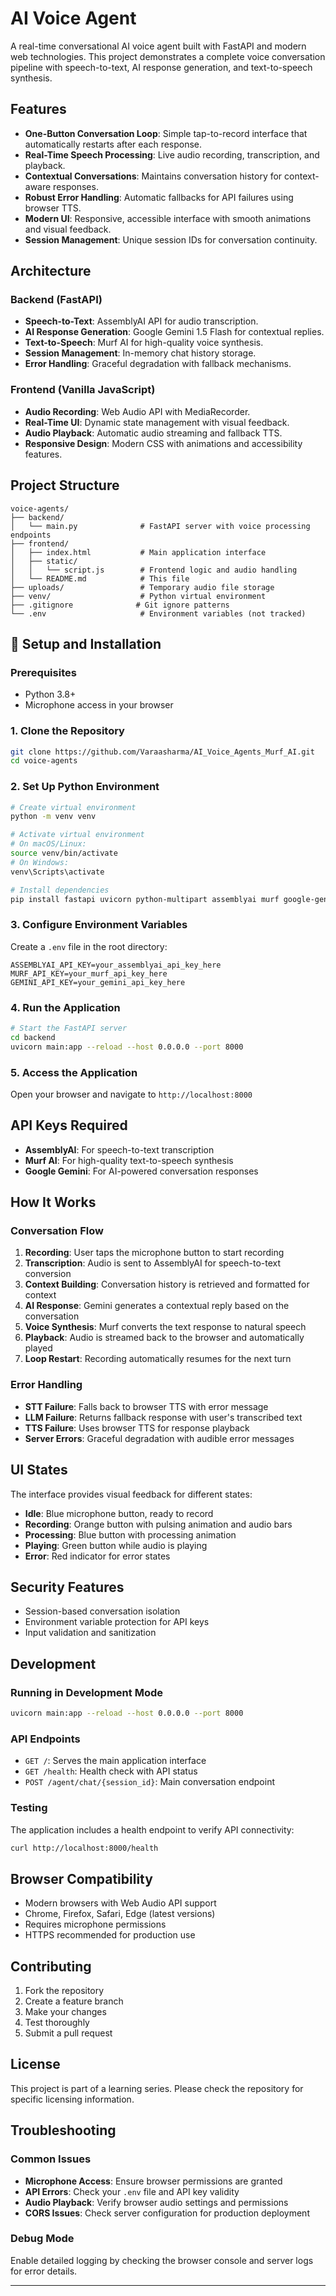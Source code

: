 # AI Voice Agent

A real-time conversational AI voice agent built with FastAPI and modern web technologies. This project demonstrates a complete voice conversation pipeline with speech-to-text, AI response generation, and text-to-speech synthesis.

## Features

- **One-Button Conversation Loop**: Simple tap-to-record interface that automatically restarts after each response.
- **Real-Time Speech Processing**: Live audio recording, transcription, and playback.
- **Contextual Conversations**: Maintains conversation history for context-aware responses.
- **Robust Error Handling**: Automatic fallbacks for API failures using browser TTS.
- **Modern UI**: Responsive, accessible interface with smooth animations and visual feedback.
- **Session Management**: Unique session IDs for conversation continuity.

## Architecture

### Backend (FastAPI)
- **Speech-to-Text**: AssemblyAI API for audio transcription.
- **AI Response Generation**: Google Gemini 1.5 Flash for contextual replies.
- **Text-to-Speech**: Murf AI for high-quality voice synthesis.
- **Session Management**: In-memory chat history storage.
- **Error Handling**: Graceful degradation with fallback mechanisms.

### Frontend (Vanilla JavaScript)
- **Audio Recording**: Web Audio API with MediaRecorder.
- **Real-Time UI**: Dynamic state management with visual feedback.
- **Audio Playback**: Automatic audio streaming and fallback TTS.
- **Responsive Design**: Modern CSS with animations and accessibility features.

## Project Structure

```
voice-agents/
├── backend/
│   └── main.py              # FastAPI server with voice processing endpoints
├── frontend/
│   ├── index.html           # Main application interface
│   ├── static/
│   │   └── script.js        # Frontend logic and audio handling
│   └── README.md            # This file
├── uploads/                 # Temporary audio file storage
├── venv/                    # Python virtual environment
├── .gitignore              # Git ignore patterns
└── .env                     # Environment variables (not tracked)
```

## 🔧 Setup and Installation

### Prerequisites
- Python 3.8+
- Microphone access in your browser

### 1. Clone the Repository
```bash
git clone https://github.com/Varaasharma/AI_Voice_Agents_Murf_AI.git
cd voice-agents
```

### 2. Set Up Python Environment
```bash
# Create virtual environment
python -m venv venv

# Activate virtual environment
# On macOS/Linux:
source venv/bin/activate
# On Windows:
venv\Scripts\activate

# Install dependencies
pip install fastapi uvicorn python-multipart assemblyai murf google-generativeai python-dotenv
```

### 3. Configure Environment Variables
Create a `.env` file in the root directory:
```env
ASSEMBLYAI_API_KEY=your_assemblyai_api_key_here
MURF_API_KEY=your_murf_api_key_here
GEMINI_API_KEY=your_gemini_api_key_here
```

### 4. Run the Application
```bash
# Start the FastAPI server
cd backend
uvicorn main:app --reload --host 0.0.0.0 --port 8000
```

### 5. Access the Application
Open your browser and navigate to `http://localhost:8000`

## API Keys Required

- **AssemblyAI**: For speech-to-text transcription
- **Murf AI**: For high-quality text-to-speech synthesis
- **Google Gemini**: For AI-powered conversation responses

## How It Works

### Conversation Flow
1. **Recording**: User taps the microphone button to start recording
2. **Transcription**: Audio is sent to AssemblyAI for speech-to-text conversion
3. **Context Building**: Conversation history is retrieved and formatted for context
4. **AI Response**: Gemini generates a contextual reply based on the conversation
5. **Voice Synthesis**: Murf converts the text response to natural speech
6. **Playback**: Audio is streamed back to the browser and automatically played
7. **Loop Restart**: Recording automatically resumes for the next turn

### Error Handling
- **STT Failure**: Falls back to browser TTS with error message
- **LLM Failure**: Returns fallback response with user's transcribed text
- **TTS Failure**: Uses browser TTS for response playback
- **Server Errors**: Graceful degradation with audible error messages

## UI States

The interface provides visual feedback for different states:
- **Idle**: Blue microphone button, ready to record
- **Recording**: Orange button with pulsing animation and audio bars
- **Processing**: Blue button with processing animation
- **Playing**: Green button while audio is playing
- **Error**: Red indicator for error states

## Security Features


- Session-based conversation isolation
- Environment variable protection for API keys
- Input validation and sanitization

## Development

### Running in Development Mode
```bash
uvicorn main:app --reload --host 0.0.0.0 --port 8000
```

### API Endpoints
- `GET /`: Serves the main application interface
- `GET /health`: Health check with API status
- `POST /agent/chat/{session_id}`: Main conversation endpoint

### Testing
The application includes a health endpoint to verify API connectivity:
```bash
curl http://localhost:8000/health
```

## Browser Compatibility

- Modern browsers with Web Audio API support
- Chrome, Firefox, Safari, Edge (latest versions)
- Requires microphone permissions
- HTTPS recommended for production use

## Contributing

1. Fork the repository
2. Create a feature branch
3. Make your changes
4. Test thoroughly
5. Submit a pull request

## License

This project is part of a learning series. Please check the repository for specific licensing information.

## Troubleshooting

### Common Issues
- **Microphone Access**: Ensure browser permissions are granted
- **API Errors**: Check your `.env` file and API key validity
- **Audio Playback**: Verify browser audio settings and permissions
- **CORS Issues**: Check server configuration for production deployment

### Debug Mode
Enable detailed logging by checking the browser console and server logs for error details.

---



